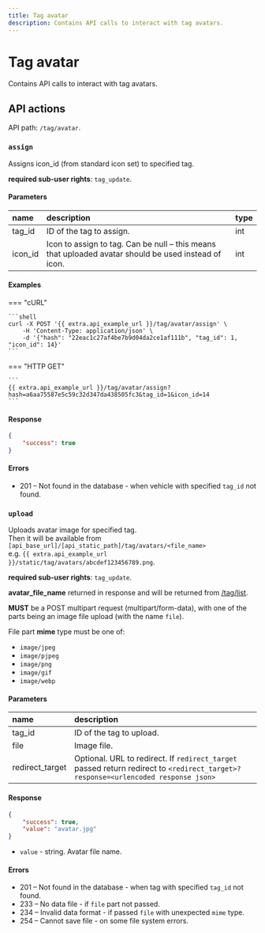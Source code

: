 ```yaml
---
title: Tag avatar
description: Contains API calls to interact with tag avatars.
---
```


# Tag avatar

Contains API calls to interact with tag avatars.


## API actions

API path: `/tag/avatar`.

### `assign`

Assigns icon_id (from standard icon set) to specified tag.

**required sub-user rights**: `tag_update`.

#### Parameters

| name    | description                                                                                          | type |
|:--------|:-----------------------------------------------------------------------------------------------------|:-----|
| tag_id  | ID of the tag to assign.                                                                             | int  |
| icon_id | Icon to assign to tag. Can be null – this means that uploaded avatar should be used instead of icon. | int  |

#### Examples

=== "cURL"

    ```shell
    curl -X POST '{{ extra.api_example_url }}/tag/avatar/assign' \
        -H 'Content-Type: application/json' \
        -d '{"hash": "22eac1c27af4be7b9d04da2ce1af111b", "tag_id": 1, "icon_id": 14}'
    ```
    
=== "HTTP GET"

    ```
    {{ extra.api_example_url }}/tag/avatar/assign?hash=a6aa75587e5c59c32d347da438505fc3&tag_id=1&icon_id=14
    ```

#### Response

```json
{
    "success": true
}
```

#### Errors

* 201 – Not found in the database - when vehicle with specified `tag_id` not found.


### `upload`

Uploads avatar image for specified tag.<br>
Then it will be available from `[api_base_url]/[api_static_path]/tag/avatars/<file_name>`<br>
e.g. `{{ extra.api_example_url }}/static/tag/avatars/abcdef123456789.png`.

**required sub-user rights**: `tag_update`.

**avatar_file_name** returned in response and will be returned from [/tag/list](index.md#list).

**MUST** be a POST multipart request (multipart/form-data), with one of the parts being an image file upload (with the name `file`).

File part **mime** type must be one of:

* `image/jpeg`
* `image/pjpeg`
* `image/png`
* `image/gif`
* `image/webp`

#### Parameters

| name            | description                                                                                                                       |
|:----------------|:----------------------------------------------------------------------------------------------------------------------------------|
| tag_id          | ID of the tag to upload.                                                                                                          |
| file            | Image file.                                                                                                                       |
| redirect_target | Optional. URL to redirect. If `redirect_target` passed return redirect to `<redirect_target>?response=<urlencoded response json>` |

#### Response

```json
{
    "success": true,
    "value": "avatar.jpg"
}
```

* `value` - string. Avatar file name.

#### Errors

* 201 – Not found in the database - when tag with specified `tag_id` not found.
* 233 – No data file - if `file` part not passed.
* 234 – Invalid data format - if passed `file` with unexpected `mime` type.
* 254 – Cannot save file - on some file system errors.